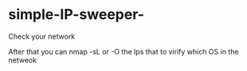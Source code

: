 # simple-IP-sweeper-
Check your network 

After that you can nmap -sL or -O the Ips that to virify which OS in the netweok 
